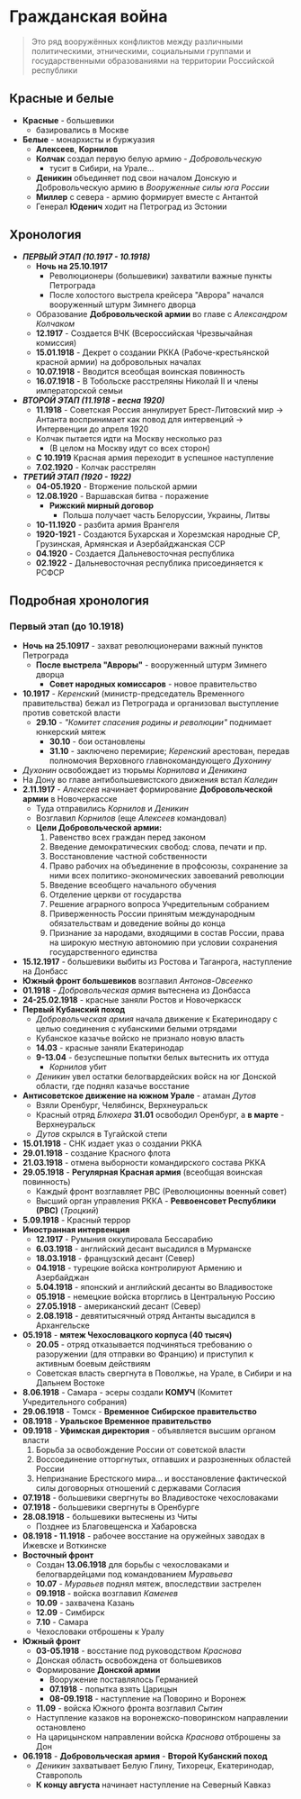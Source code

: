 # Гражданская война
> Это ряд вооружённых конфликтов между различными политическими, этническими, социальными группами и государственными образованиями на территории Российской республики

## Красные и белые
- **Красные** - большевики
	- базировались в Москве
- **Белые** - монархисты и буржуазия
	- **Алексеев**, **Корнилов**
	- **Колчак** создал первую белую армию - *Добровольческую*
		- тусит в Сибири, на Урале...
	- **Деникин** объединяет под свои началом Донскую и Добровольческую армию в *Вооруженные силы юга России*
	- **Миллер** с севера - армию формирует вместе с Антантой
	- Генерал **Юденич** ходит на Петроград из Эстонии

## Хронология
- ***ПЕРВЫЙ ЭТАП (10.1917 - 10.1918)***
	- **Ночь на 25.10.1917**
		- Революционеры (большевики) захватили важные пункты Петрограда
		- После холостого выстрела крейсера "Аврора" начался вооруженный штурм Зимнего дворца
	- Образование **Добровольческой армии** во главе с *Александром Колчаком*
	- **12.1917** - Создается ВЧК (Всероссийская Чрезвычайная комиссия)
	- **15.01.1918** - Декрет о создании РККА (Рабоче-крестьянской красной армии) на добровольных началах
	- **10.07.1918** - Вводится всеобщая воинская повинность
	- **16.07.1918** - В Тобольске расстреляны Николай II и члены императорской семьи
- ***ВТОРОЙ ЭТАП (11.1918 - весна 1920)***
	- **11.1918** - Советская Россия аннулирует Брест-Литовский мир -> Антанта воспринимает как повод для интервенций -> Интервенции до апреля 1920
	- Колчак пытается идти на Москву несколько раз
		- (В целом на Москву идут со всех сторон)
	- **С 10.1919** Красная армия переходит в успешное наступление
	- **7.02.1920** - Колчак расстрелян
- ***ТРЕТИЙ ЭТАП (1920 - 1922)***
	- **04-05.1920** - Вторжение польской армии
	- **12.08.1920** - Варшавская битва - поражение
		- **Рижский мирный договор**
			- Польша получает часть Белоруссии, Украины, Литвы
	- **10-11.1920** - разбита армия Врангеля
	- **1920-1921** - Создаются Бухарская и Хорезмская народные СР, Грузинская, Армянская и Азербайджанская ССР
	- **04.1920** - Создается Дальневосточная республика
	- **02.1922** - Дальневосточная республика присоединяется к РСФСР

## Подробная хронология
### Первый этап (до 10.1918)
- **Ночь на 25.10917** - захват революционерами важный пунктов Петрограда
	- **После выстрела "Авроры"** - вооруженный штурм Зимнего дворца
		- **Совет народных комиссаров** - новое правительство
- **10.1917** - *Керенский* (министр-председатель Временного правительства) бежал из Петрограда и организовал выступление против советской власти
	- **29.10** - *"Комитет спасения родины и революции"* поднимает юнкерский мятеж
		- **30.10** - бои остановлены
		- **31.10** - заключено перемирие; *Керенский* арестован, передав полномочия Верховного главнокомандующего *Духонину*
- *Духонин* освобождает из тюрьмы *Корнилова* и *Деникина*
- На Дону во главе антибольшевистского движения встал *Каледин*
- **2.11.1917** - *Алексеев* начинает формирование **Добровольческой армии** в Новочеркасске
	- Туда отправились *Корнилов* и *Деникин*
	- Возглавил *Корнилов* (еще *Алексеев* командовал)
	- **Цели Добровольческой армии:**
		1. Равенство всех граждан перед законом
		2. Введение демократических свобод: слова, печати и пр.
		3. Восстановление частной собственности
		4. Право рабочих на объединение в профсоюзы, сохранение за ними всех политико-экономических завоеваний революции
		5. Введение всеобщего начального обучения
		6. Отделение церкви от государства
		7. Решение аграрного вопроса Учредительным собранием
		8. Приверженность России принятым международным обязательствам и доведение войны до конца
		9. Признание за народами, входящими в состав России, права на широкую местную автономию при условии сохранения государственного единства
- **15.12.1917** - большевики выбиты из Ростова и Таганрога, наступление на Донбасс
- **Южный фронт большевиков** возглавил *Антонов-Овсеенко*
- **01.1918** - *Добровольческая армия* вытеснена из Донбасса
- **24-25.02.1918** - красные заняли Ростов и Новочеркасск
- **Первый Кубанский поход**
	- *Добровольческая армия* начала движение к Екатеринодару с целью соединения с кубанскими белыми отрядами
	- Кубанское казачье войско не признало новую власть
	- **14.03** - красные заняли Екатеринодар
	- **9-13.04** - безуспешные попытки белых вытеснить их оттуда
		- *Корнилов* убит
	- *Деникин* увел остатки белогвардейских войск на юг Донской области, где поднял казачье восстание
- **Антисоветское движение на южном Урале** - атаман *Дутов*
	- Взяли Оренбург, Челябинск, Верхнеуральск
	- Красный отряд *Блюхера* **31.01** освободил Оренбург, а **в марте** - Верхнеуральск
	- *Дутов* скрылся в Тугайской степи
- **15.01.1918** - СНК издает указ о создании РККА
- **29.01.1918** - создание Красного флота
- **21.03.1918** - отмена выборности командирского состава РККА
- **29.05.1918** - **Регулярная Красная армия** (всеобщая воинская повинность)
	- Каждый фронт возглавляет РВС (Революционны военный совет)
	- Высший орган управления РККА - **Реввоенсовет Республики (РВС)** (*Троцкий*)
- **5.09.1918** - Красный террор
- **Иностранная интервенция**
	- **12.1917** - Румыния оккупировала Бессарабию
	- **6.03.1918** - английский десант высадился в Мурманске
	- **18.03.1918** - французский десант (Север)
	- **04.1918** - турецкие войска контролируют Армению и Азербайджан
	- **5.04.1918** - японский и английский десанты во Владивостоке
	- **05.1918** - немецкие войска вторглись в Центральную Россию
	- **27.05.1918** - американский десант (Север)
	- **2.08.1918** - девятитысячный отряд Антанты высадился в Архангельске
- **05.1918** - **мятеж Чехословацкого корпуса (40 тысяч)**
	- **20.05** - отряд отказывается подчиняться требованию о разоружении (для отправки во Францию) и приступил к активным боевым действиям
	- Советская власть свергнута в Поволжье, на Урале, в Сибири и на Дальнем Востоке
- **8.06.1918** - Самара - эсеры создали **КОМУЧ** (Комитет Учредительного собрания)
- **29.06.1918** - Томск - **Временное Сибирское правительство**
- **08.1918** - **Уральское Временное правительство**
- **09.1918** - **Уфимская директория** - объявляется высшим органом власти
	1. Борьба за освобождение России от советской власти
	2. Воссоединение отторгнутых, отпавших и разрозненных областей России
	3. Непризнание Брестского мира… и восстановление фактической силы договорных отношений с державами Согласия
- **07.1918** - большевики свергнуты во Владивостоке чехословаками
- **07.1918** - большевики свергнуты в Оренбурге
- **28.08.1918** - большевики вытеснены из Читы
	- Позднее из Благовещенска и Хабаровска
- **08.1918 - 11.1918** - рабочее восстание на оружейных заводах в Ижевске и Воткинске
- **Восточный фронт**
	- Создан **13.06.1918** для борьбы с чехословаками и белогвардейцами под командованием *Муравьева*
	- **10.07** - *Муравьев* поднял мятеж, впоследствии застрелен
	- **09.1918** - войска возглавил *Каменев*
	- **10.09** - захвачена Казань
	- **12.09** - Симбирск
	- **7.10** - Самара
	- Чехословаки отброшены к Уралу
- **Южный фронт**
	- **03-05.1918** - восстание под руководством *Краснова*
	- Донская область освобождена от большевиков
	- Формирование **Донской армии**
		- Вооружение поставлялось Германией
		- **07.1918** - попытка взять Царицын
		- **08-09.1918** - наступление на Поворино и Воронеж
	- **11.09** - войска Южного фронта возглавил *Сытин*
	- Наступление казаков на воронежско-поворинском направлении остановлено
	- На царицынском направлении войска *Краснова* отброшены за Дон
- **06.1918** - **Добровольческая армия** - **Второй Кубанский поход**
	- *Деникин* захватывает Белую Глину, Тихорецк, Екатеринодар, Ставрополь
	- **К концу августа** начинает наступление на Северный Кавказ

